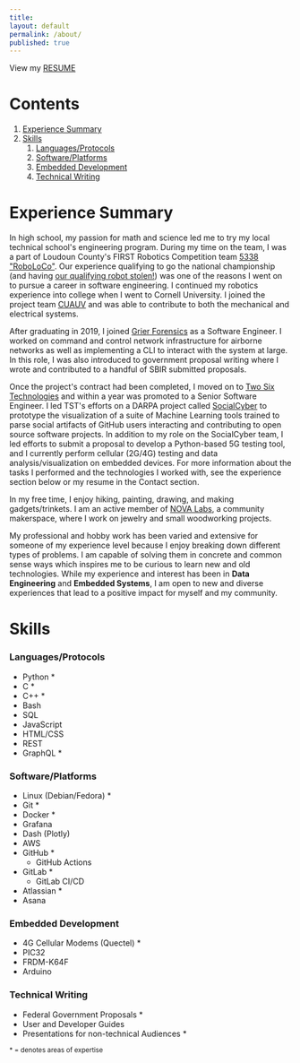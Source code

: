 ```yaml
---
title:
layout: default
permalink: /about/
published: true
---
```


View my [RESUME](/assets/jf_resume_2024.pdf)

# Contents
1. [Experience Summary](#experience-summary)
2. [Skills](#skills)
    1. [Languages/Protocols](#languagesprotocols)
    2. [Software/Platforms](#softwareplatforms)
    3. [Embedded Development](#embedded-development)
    4. [Technical Writing](#technical-writing)

# Experience Summary
In high school, my passion for math and science led me to try my local technical school's engineering program. During my time on the team, I was a part of Loudoun County's FIRST Robotics Competition team [5338 "RoboLoCo"](http://team5338.org/). Our experience qualifying to go the national championship (and having [our qualifying robot stolen!](https://www.washingtonpost.com/news/local/wp/2015/04/14/robot-stolen-in-tennessee-turns-up-but-its-found-just-too-late-for-loudoun-team/)) was one of the reasons I went on to pursue a career in software engineering. I continued my robotics experience into college when I went to Cornell University. I joined the project team [CUAUV](https://cuauv.org/) and was able to contribute to both the mechanical and electrical systems.

After graduating in 2019, I joined [Grier Forensics](https://www.grierforensics.com/) as a Software Engineer. I worked on command and control network infrastructure for airborne networks as well as implementing a CLI to interact with the system at large. In this role, I was also introduced to government proposal writing where I wrote and contributed to a handful of SBIR submitted proposals.

Once the project's contract had been completed, I moved on to [Two Six Technologies](https://twosixtech.com/) and within a year was promoted to a Senior Software Engineer. I led TST's efforts on a DARPA project called [SocialCyber](https://www.darpa.mil/program/hybrid-ai-to-protect-integrity-of-open-source-code) to prototype the visualization of a suite of Machine Learning tools trained to parse social artifacts of GitHub users interacting and contributing to open source software projects. In addition to my role on the SocialCyber team, I led efforts to submit a proposal to develop a Python-based 5G testing tool, and I currently perform cellular (2G/4G) testing and data analysis/visualization on embedded devices. For more information about the tasks I performed and the technologies I worked with, see the experience section below or my resume in the Contact section.

In my free time, I enjoy hiking, painting, drawing, and making gadgets/trinkets. I am an active member of [NOVA Labs](https://www.nova-labs.org/), a community makerspace, where I work on jewelry and small woodworking projects.

My professional and hobby work has been varied and extensive for someone of my experience level because I enjoy breaking down different types of problems. I am capable of solving them in concrete and common sense ways which inspires me to be curious to learn new and old technologies. While my experience and interest has been in **Data Engineering** and **Embedded Systems**, I am open to new and diverse experiences that lead to a positive impact for myself and my community.

# Skills

### Languages/Protocols  <i class="fas fa-code"></i>
- Python *
- C *
- C++ *
- Bash
- SQL
- JavaScript
- HTML/CSS
- REST
- GraphQL *

### Software/Platforms  <i class="fas fa-desktop"></i> 

- Linux (Debian/Fedora) *
- Git *
- Docker *
- Grafana
- Dash (Plotly)
- AWS
- GitHub *
    - GitHub Actions
- GitLab *
    - GitLab CI/CD
- Atlassian *
- Asana

### Embedded Development  <i class="fas fa-microchip"></i> 
- 4G Cellular Modems (Quectel) *
- PIC32
- FRDM-K64F
- Arduino

### Technical Writing  <i class="fas fa-marker"></i>
- Federal Government Proposals *
- User and Developer Guides
- Presentations for non-technical Audiences *

<sub>\* = denotes areas of expertise</sub>

